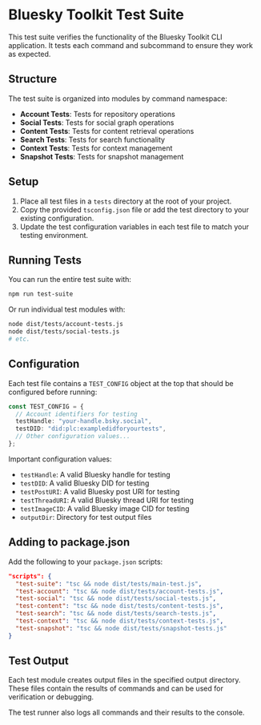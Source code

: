 # Bluesky Toolkit Test Suite

This test suite verifies the functionality of the Bluesky Toolkit CLI application. It tests each command and subcommand to ensure they work as expected.

## Structure

The test suite is organized into modules by command namespace:

- **Account Tests**: Tests for repository operations
- **Social Tests**: Tests for social graph operations
- **Content Tests**: Tests for content retrieval operations
- **Search Tests**: Tests for search functionality
- **Context Tests**: Tests for context management
- **Snapshot Tests**: Tests for snapshot management

## Setup

1. Place all test files in a `tests` directory at the root of your project.
2. Copy the provided `tsconfig.json` file or add the test directory to your existing configuration.
3. Update the test configuration variables in each test file to match your testing environment.

## Running Tests

You can run the entire test suite with:

```bash
npm run test-suite
```

Or run individual test modules with:

```bash
node dist/tests/account-tests.js
node dist/tests/social-tests.js
# etc.
```

## Configuration

Each test file contains a `TEST_CONFIG` object at the top that should be configured before running:

```typescript
const TEST_CONFIG = {
  // Account identifiers for testing
  testHandle: "your-handle.bsky.social",
  testDID: "did:plc:exampledidforyourtests",
  // Other configuration values...
};
```

Important configuration values:

- `testHandle`: A valid Bluesky handle for testing
- `testDID`: A valid Bluesky DID for testing
- `testPostURI`: A valid Bluesky post URI for testing
- `testThreadURI`: A valid Bluesky thread URI for testing
- `testImageCID`: A valid Bluesky image CID for testing
- `outputDir`: Directory for test output files

## Adding to package.json

Add the following to your `package.json` scripts:

```json
"scripts": {
  "test-suite": "tsc && node dist/tests/main-test.js",
  "test-account": "tsc && node dist/tests/account-tests.js",
  "test-social": "tsc && node dist/tests/social-tests.js",
  "test-content": "tsc && node dist/tests/content-tests.js",
  "test-search": "tsc && node dist/tests/search-tests.js",
  "test-context": "tsc && node dist/tests/context-tests.js",
  "test-snapshot": "tsc && node dist/tests/snapshot-tests.js"
}
```

## Test Output

Each test module creates output files in the specified output directory. These files contain the results of commands and can be used for verification or debugging.

The test runner also logs all commands and their results to the console.
